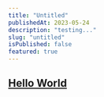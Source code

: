 ```yaml
---
title: "Untitled"
publishedAt: 2023-05-24
description: "testing..."
slug: "untitled"
isPublished: false
featured: true
---
```


## [Hello World]

[Hello World]: https://github.com/gustavod5
